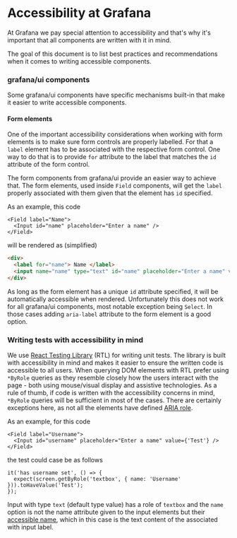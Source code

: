 # Accessibility at Grafana

At Grafana we pay special attention to accessibility and that's why it's important that all components are written with it in
mind.

[comment]: <> (Add some official standards/checklists we follow.)
The goal of this document is to list best practices and recommendations when it comes to writing accessible components.

### grafana/ui components

Some grafana/ui components have specific mechanisms built-in that make it easier to write accessible components.

#### Form elements

One of the important accessibility considerations when working with form elements is to make sure form controls are
properly labelled. For that a `label` element has to be associated with the respective form control. One way to
do that is to provide `for` attribute to the label that matches the `id` attribute of the form control.

The form components from grafana/ui provide an easier way to achieve that. The form elements, used inside `Field`
components, will get the `label` properly associated with them given that the element has `id` specified.

As an example, this code

```tsx
<Field label="Name">
  <Input id="name" placeholder="Enter a name" />
</Field>
```

will be rendered as (simplified)

```html
<div>
  <label for="name"> Name </label>
  <input name="name" type="text" id="name" placeholder="Enter a name" value="" />
</div>
```

As long as the form element has a unique `id` attribute specified, it will be automatically accessible when rendered.
Unfortunately this does not work for all grafana/ui components, most notable exception being `Select`. In those cases adding `aria-label` attribute to the form element is a good option.

### Writing tests with accessibility in mind

We use [React Testing Library](https://testing-library.com/docs/react-testing-library/intro) (RTL) for writing unit tests.
The library is built with accessibility in mind and makes it easier to ensure the written code is accessible to all users.
When querying DOM elements with RTL prefer using `*ByRole` queries as they resemble closely how the users interact
with the page - both using mouse/visual display and assistive technologies.
As a rule of thumb, if code is written with the accessibility concerns in
mind, `*ByRole` queries will be sufficient in most of the cases. There are certainly exceptions here, as not all the elements have defined [ARIA role](https://www.w3.org/TR/html-aria/#docconformance).

As an example, for this code

```tsx
<Field label="Username">
  <Input id="username" placeholder="Enter a name" value={'Test'} />
</Field>
```

the test could case be as follows

```tsx
it('has username set', () => {
  expect(screen.getByRole('textbox', { name: 'Username' })).toHaveValue('Test');
});
```

Input with type `text` (default type value) has a role of `textbox` and the `name` option is not the name attribute
given to the input elements but their [accessible name](https://www.tpgi.com/what-is-an-accessible-name/), which in this case is the text content of the associated with input label.
